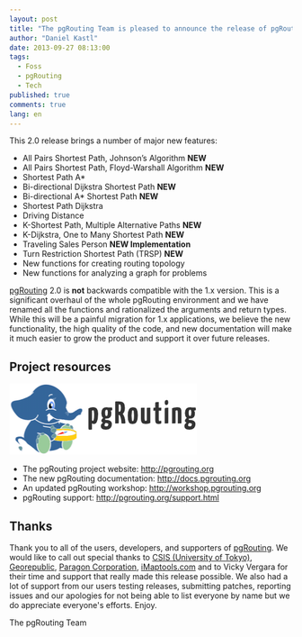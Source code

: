 ```yaml
---
layout: post
title: "The pgRouting Team is pleased to announce the release of pgRouting 2.0.0"
author: "Daniel Kastl"
date: 2013-09-27 08:13:00
tags: 
  - Foss 
  - pgRouting 
  - Tech
published: true
comments: true
lang: en
---
```


This 2.0 release brings a number of major new features:

* All Pairs Shortest Path, Johnson’s Algorithm **NEW**
* All Pairs Shortest Path, Floyd-Warshall Algorithm **NEW**
* Shortest Path A*
* Bi-directional Dijkstra Shortest Path **NEW**
* Bi-directional A* Shortest Path **NEW**
* Shortest Path Dijkstra
* Driving Distance
* K-Shortest Path, Multiple Alternative Paths **NEW**
* K-Dijkstra, One to Many Shortest Path **NEW**
* Traveling Sales Person **NEW Implementation**
* Turn Restriction Shortest Path (TRSP) **NEW**
* New functions for creating routing topology
* New functions for analyzing a graph for problems

<!-- more -->

[pgRouting][2] 2.0 is **not** backwards compatible with the 1.x version. This is a significant overhaul of the whole pgRouting environment and we have renamed all the functions and rationalized the arguments and return types. While this will be a painful migration for 1.x applications, we believe the new functionality, the high quality of the code, and new documentation will make it much easier to grow the product and support it over future releases.

## Project resources

![pgRouting 2.0.0][1]

* The pgRouting project website: http://pgrouting.org
* The new pgRouting documentation: http://docs.pgrouting.org
* An updated pgRouting workshop: http://workshop.pgrouting.org
* pgRouting support: http://pgrouting.org/support.html

## Thanks

Thank you to all of the users, developers, and supporters of [pgRouting][2]. We would like to call out special thanks to [CSIS (University of Tokyo)][5], [Georepublic][3], [Paragon Corporation][6], [iMaptools.com][4] and to Vicky Vergara for their time and support that really made this release possible. We also had a lot of support from our users testing releases, submitting patches, reporting issues and our apologies for not being able to list everyone by name but we do appreciate everyone's efforts.
Enjoy.

The pgRouting Team


[1]: /media/2013/pgrouting-logo.png
[2]: http://www.pgrouting.org/
[3]: http://georepublic.info/
[4]: http://imaptools.com/
[5]: http://www.csis.u-tokyo.ac.jp/english/
[6]: http://www.paragoncorporation.com/
